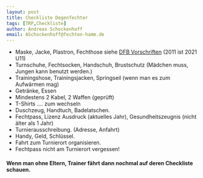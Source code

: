 ```yaml
---
layout: post
title: Checkliste Degenfechter 
tags: [TRP,Checkliste] 
author: Andreas Schockenhoff 
email: ASchockenhoff@fechten-hamm.de
---
```

<!--- Tags Ideen Degen,Checklisten --->

* Maske, Jacke, Plastron, Fechthose siehe [DFB Vorschriften](http://www.fechten.org/fileadmin/user_upload/Ausruestungsvorschriften_DFB__ab_01.08.2020.pdf) (2011 ist 2021 U11)
* Turnschuhe, Fechtsocken, Handschuh, Brustschutz (Mädchen muss, Jungen kann benutzt werden.)
* Trainingshose, Trainingsjacken, Springseil (wenn man es zum Aufwärmen mag)
* Getränke, Essen
* Mindestens 2 Kabel, 2 Waffen (geprüft)
* T-Shirts .... zum wechseln
* Duschzeug, Handtuch, Badelatschen.
* Fechtpass, Lizenz Ausdruck (aktuelles Jahr), Gesundheitszeugnis (nicht älter als 1 Jahr)
* Turnierausschreibung. (Adresse, Anfahrt)
* Handy, Geld, Schlüssel.
* Fahrt zum Turnierort organisieren.
* Fechtpass nicht am Turnierort vergessen!

#### Wenn man ohne Eltern, Trainer fährt dann nochmal auf deren Checkliste schauen.
